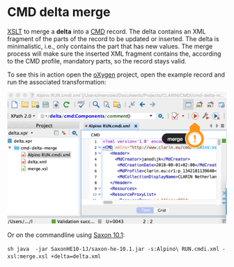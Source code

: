 # CMD delta merge

[XSLT](merge.xsl) to merge a __delta__ into a [CMD](https://ww.clarin.eu/cmdi) record. The delta contains an XML fragment of the parts of the record to be updated or inserted. The delta is minimalistic, i.e., only contains the part that has new values. The merge process will make sure the inserted XML fragment contains the, according to the CMD profile, mandatory parts, so the record stays valid. 

To see this in action open the [oXygen](https://www.oxygenxml.com/) project, open the example record and run the associated transformation:

![screenshot](screenshot.png)

Or on the commandline using [Saxon 10.1](https://www.saxonica.com/):

``sh
java  -jar SaxonHE10-1J/saxon-he-10.1.jar -s:Alpino\ RUN.cmdi.xml -xsl:merge.xsl +delta=delta.xml
``
